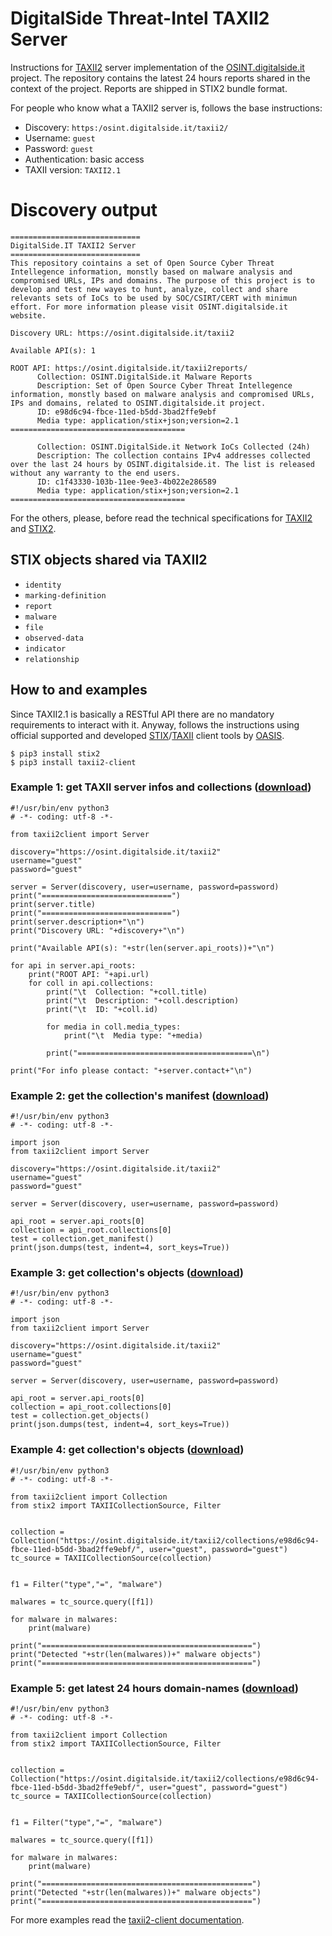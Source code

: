 # DigitalSide Threat-Intel TAXII2 Server

Instructions for [TAXII2](https://oasis-open.github.io/cti-documentation/taxii/intro.html) server implementation of the [OSINT.digitalside.it](https://osint.digitalside.it/) project. The repository contains the latest 24 hours reports shared in the context of the project. Reports are shipped in STIX2 bundle format.

For people who know what a TAXII2 server is, follows the base instructions:

* Discovery: `https:/osint.digitalside.it/taxii2/`
* Username: `guest`
* Password: `guest`
* Authentication: basic access
* TAXII version: `TAXII2.1`

# Discovery output
```
=============================
DigitalSide.IT TAXII2 Server
=============================
This repository cointains a set of Open Source Cyber Threat Intellegence information, monstly based on malware analysis and compromised URLs, IPs and domains. The purpose of this project is to develop and test new wayes to hunt, analyze, collect and share relevants sets of IoCs to be used by SOC/CSIRT/CERT with minimun effort. For more information please visit OSINT.digitalside.it website.

Discovery URL: https://osint.digitalside.it/taxii2

Available API(s): 1

ROOT API: https://osint.digitalside.it/taxii2reports/
	  Collection: OSINT.DigitalSide.it Malware Reports
	  Description: Set of Open Source Cyber Threat Intellegence information, monstly based on malware analysis and compromised URLs, IPs and domains, related to OSINT.digitalside.it project.
	  ID: e98d6c94-fbce-11ed-b5dd-3bad2ffe9ebf
	  Media type: application/stix+json;version=2.1
=======================================

	  Collection: OSINT.DigitalSide.it Network IoCs Collected (24h)
	  Description: The collection contains IPv4 addresses collected over the last 24 hours by OSINT.digitalside.it. The list is released without any warranty to the end users.
	  ID: c1f43330-103b-11ee-9ee3-4b022e286589
	  Media type: application/stix+json;version=2.1
=======================================
```

For the others, please, before read the technical specifications for [TAXII2](https://oasis-open.github.io/cti-documentation/resources#taxii-20-specification) and [STIX2](https://oasis-open.github.io/cti-documentation/resources#stix-21-specification).

## STIX objects shared via TAXII2
* `identity`
* `marking-definition`
* `report`
* `malware`
* `file`
* `observed-data`
* `indicator`
* `relationship`

## How to and examples
Since TAXII2.1 is basically a RESTful API there are no mandatory requirements to interact with it. Anyway, follows the instructions using official supported and developed [STIX](https://github.com/oasis-open/cti-python-stix2)/[TAXII](https://github.com/oasis-open/cti-taxii-client) client tools by [OASIS](https://www.oasis-open.org/committees/tc_home.php?wg_abbrev=cti).

```
$ pip3 install stix2
$ pip3 install taxii2-client 
```

### Example 1: get TAXII server infos and collections ([download](https://github.com/davidonzo/Threat-Intel/blob/master/tools/TAXII2/taxiidiscovery.py))

```
#!/usr/bin/env python3
# -*- coding: utf-8 -*-

from taxii2client import Server

discovery="https://osint.digitalside.it/taxii2"
username="guest"
password="guest"

server = Server(discovery, user=username, password=password)
print("=============================")	
print(server.title)
print("=============================")
print(server.description+"\n")
print("Discovery URL: "+discovery+"\n")

print("Available API(s): "+str(len(server.api_roots))+"\n")

for api in server.api_roots:
    print("ROOT API: "+api.url)
    for coll in api.collections:
        print("\t  Collection: "+coll.title)
        print("\t  Description: "+coll.description)
        print("\t  ID: "+coll.id)
        
        for media in coll.media_types:
            print("\t  Media type: "+media)
        
        print("=======================================\n")

print("For info please contact: "+server.contact+"\n")
```

### Example 2: get the collection's manifest ([download](https://github.com/davidonzo/Threat-Intel/blob/master/tools/TAXII2/taxiigetmanifest.py))

```
#!/usr/bin/env python3
# -*- coding: utf-8 -*-

import json
from taxii2client import Server

discovery="https://osint.digitalside.it/taxii2"
username="guest"
password="guest"

server = Server(discovery, user=username, password=password)

api_root = server.api_roots[0]
collection = api_root.collections[0]
test = collection.get_manifest()
print(json.dumps(test, indent=4, sort_keys=True))
```

### Example 3: get collection's objects ([download](https://github.com/davidonzo/Threat-Intel/blob/master/tools/TAXII2/taxiigetobjects.py))

```
#!/usr/bin/env python3
# -*- coding: utf-8 -*-

import json
from taxii2client import Server

discovery="https://osint.digitalside.it/taxii2"
username="guest"
password="guest"

server = Server(discovery, user=username, password=password)

api_root = server.api_roots[0]
collection = api_root.collections[0]
test = collection.get_objects()
print(json.dumps(test, indent=4, sort_keys=True))
```

### Example 4: get collection's objects ([download](https://github.com/davidonzo/Threat-Intel/blob/master/tools/TAXII2/taxiigetmalware.py))

```
#!/usr/bin/env python3
# -*- coding: utf-8 -*-

from taxii2client import Collection
from stix2 import TAXIICollectionSource, Filter


collection = Collection("https://osint.digitalside.it/taxii2/collections/e98d6c94-fbce-11ed-b5dd-3bad2ffe9ebf/", user="guest", password="guest")
tc_source = TAXIICollectionSource(collection)


f1 = Filter("type","=", "malware")

malwares = tc_source.query([f1])

for malware in malwares:
    print(malware)

print("===============================================")
print("Detected "+str(len(malwares))+" malware objects")
print("===============================================")
```

### Example 5: get latest 24 hours domain-names ([download](https://github.com/davidonzo/Threat-Intel/blob/master/tools/TAXII2/taxiigetdomains.py))

```
#!/usr/bin/env python3
# -*- coding: utf-8 -*-

from taxii2client import Collection
from stix2 import TAXIICollectionSource, Filter


collection = Collection("https://osint.digitalside.it/taxii2/collections/e98d6c94-fbce-11ed-b5dd-3bad2ffe9ebf/", user="guest", password="guest")
tc_source = TAXIICollectionSource(collection)


f1 = Filter("type","=", "malware")

malwares = tc_source.query([f1])

for malware in malwares:
    print(malware)

print("===============================================")
print("Detected "+str(len(malwares))+" malware objects")
print("===============================================")
```

For more examples read the [taxii2-client documentation](https://taxii2client.readthedocs.io/en/latest/).

